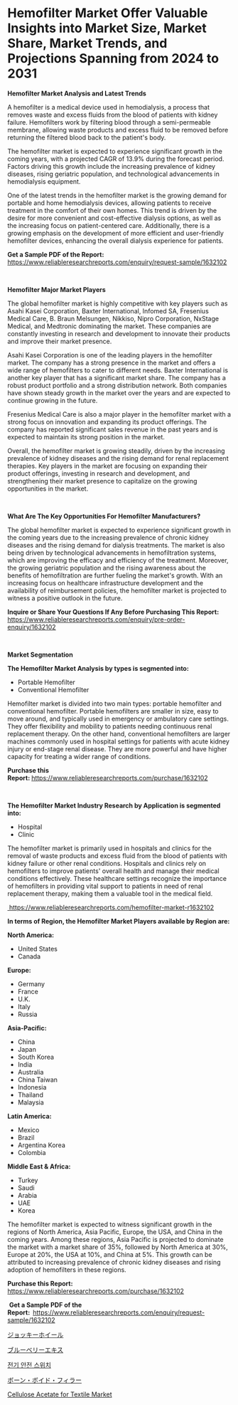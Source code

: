 <p><h1>Hemofilter Market Offer Valuable Insights into Market Size, Market Share, Market Trends, and Projections Spanning from 2024 to 2031</h1></p><p><strong>Hemofilter Market Analysis and Latest Trends</strong></p>
<p><p>A hemofilter is a medical device used in hemodialysis, a process that removes waste and excess fluids from the blood of patients with kidney failure. Hemofilters work by filtering blood through a semi-permeable membrane, allowing waste products and excess fluid to be removed before returning the filtered blood back to the patient's body. </p><p>The hemofilter market is expected to experience significant growth in the coming years, with a projected CAGR of 13.9% during the forecast period. Factors driving this growth include the increasing prevalence of kidney diseases, rising geriatric population, and technological advancements in hemodialysis equipment. </p><p>One of the latest trends in the hemofilter market is the growing demand for portable and home hemodialysis devices, allowing patients to receive treatment in the comfort of their own homes. This trend is driven by the desire for more convenient and cost-effective dialysis options, as well as the increasing focus on patient-centered care. Additionally, there is a growing emphasis on the development of more efficient and user-friendly hemofilter devices, enhancing the overall dialysis experience for patients.</p></p>
<p><strong>Get a Sample PDF of the Report:&nbsp;</strong> <a href="https://www.reliableresearchreports.com/enquiry/request-sample/1632102">https://www.reliableresearchreports.com/enquiry/request-sample/1632102</a></p>
<p>&nbsp;</p>
<p><strong>Hemofilter Major Market Players</strong></p>
<p><p>The global hemofilter market is highly competitive with key players such as Asahi Kasei Corporation, Baxter International, Infomed SA, Fresenius Medical Care, B. Braun Melsungen, Nikkiso, Nipro Corporation, NxStage Medical, and Medtronic dominating the market. These companies are constantly investing in research and development to innovate their products and improve their market presence.</p><p>Asahi Kasei Corporation is one of the leading players in the hemofilter market. The company has a strong presence in the market and offers a wide range of hemofilters to cater to different needs. Baxter International is another key player that has a significant market share. The company has a robust product portfolio and a strong distribution network. Both companies have shown steady growth in the market over the years and are expected to continue growing in the future.</p><p>Fresenius Medical Care is also a major player in the hemofilter market with a strong focus on innovation and expanding its product offerings. The company has reported significant sales revenue in the past years and is expected to maintain its strong position in the market.</p><p>Overall, the hemofilter market is growing steadily, driven by the increasing prevalence of kidney diseases and the rising demand for renal replacement therapies. Key players in the market are focusing on expanding their product offerings, investing in research and development, and strengthening their market presence to capitalize on the growing opportunities in the market.</p></p>
<p>&nbsp;</p>
<p><strong>What Are The Key Opportunities For Hemofilter Manufacturers?</strong></p>
<p><p>The global hemofilter market is expected to experience significant growth in the coming years due to the increasing prevalence of chronic kidney diseases and the rising demand for dialysis treatments. The market is also being driven by technological advancements in hemofiltration systems, which are improving the efficacy and efficiency of the treatment. Moreover, the growing geriatric population and the rising awareness about the benefits of hemofiltration are further fueling the market's growth. With an increasing focus on healthcare infrastructure development and the availability of reimbursement policies, the hemofilter market is projected to witness a positive outlook in the future.</p></p>
<p><strong>Inquire or Share Your Questions If Any Before Purchasing This Report:</strong> <a href="https://www.reliableresearchreports.com/enquiry/pre-order-enquiry/1632102">https://www.reliableresearchreports.com/enquiry/pre-order-enquiry/1632102</a></p>
<p>&nbsp;</p>
<p><strong>Market Segmentation</strong></p>
<p><strong>The Hemofilter Market Analysis by types is segmented into:</strong></p>
<p><ul><li>Portable Hemofilter</li><li>Conventional Hemofilter</li></ul></p>
<p><p>Hemofilter market is divided into two main types: portable hemofilter and conventional hemofilter. Portable hemofilters are smaller in size, easy to move around, and typically used in emergency or ambulatory care settings. They offer flexibility and mobility to patients needing continuous renal replacement therapy. On the other hand, conventional hemofilters are larger machines commonly used in hospital settings for patients with acute kidney injury or end-stage renal disease. They are more powerful and have higher capacity for treating a wider range of conditions.</p></p>
<p><strong>Purchase this Report:&nbsp;</strong><a href="https://www.reliableresearchreports.com/purchase/1632102">https://www.reliableresearchreports.com/purchase/1632102</a></p>
<p>&nbsp;</p>
<p><strong>The Hemofilter Market Industry Research by Application is segmented into:</strong></p>
<p><ul><li>Hospital</li><li>Clinic</li></ul></p>
<p><p>The hemofilter market is primarily used in hospitals and clinics for the removal of waste products and excess fluid from the blood of patients with kidney failure or other renal conditions. Hospitals and clinics rely on hemofilters to improve patients' overall health and manage their medical conditions effectively. These healthcare settings recognize the importance of hemofilters in providing vital support to patients in need of renal replacement therapy, making them a valuable tool in the medical field.</p></p>
<p><a href="https://www.reliableresearchreports.com/hemofilter-market-r1632102">&nbsp;https://www.reliableresearchreports.com/hemofilter-market-r1632102</a></p>
<p><strong>In terms of Region, the Hemofilter Market Players available by Region are:</strong></p>
<p>
    <p> <strong> North America: </strong>
        <ul>
            <li>United States</li>
            <li>Canada</li>
        </ul>
        </p> 
    <p> <strong> Europe: </strong>
        <ul>
            <li>Germany</li>
            <li>France</li>
            <li>U.K.</li>
            <li>Italy</li>
            <li>Russia</li>
        </ul>
        </p> 
    <p> <strong> Asia-Pacific: </strong>
        <ul>
            <li>China</li>
            <li>Japan</li>
            <li>South Korea</li>
            <li>India</li>
            <li>Australia</li>
            <li>China Taiwan</li>
            <li>Indonesia</li>
            <li>Thailand</li>
            <li>Malaysia</li>
        </ul>
        </p> 
    <p> <strong> Latin America: </strong>
        <ul>
            <li>Mexico</li>
            <li>Brazil</li>
            <li>Argentina Korea</li>
            <li>Colombia</li>
        </ul>
        </p> 
    <p> <strong> Middle East & Africa: </strong>
        <ul>
            <li>Turkey</li>
            <li>Saudi</li>
            <li>Arabia</li>
            <li>UAE</li>
            <li>Korea</li>
        </ul>
    </p>
    </p>
<p><p>The hemofilter market is expected to witness significant growth in the regions of North America, Asia Pacific, Europe, the USA, and China in the coming years. Among these regions, Asia Pacific is projected to dominate the market with a market share of 35%, followed by North America at 30%, Europe at 20%, the USA at 10%, and China at 5%. This growth can be attributed to increasing prevalence of chronic kidney diseases and rising adoption of hemofilters in these regions.</p></p>
<p><strong>Purchase this Report: </strong><a href="https://www.reliableresearchreports.com/purchase/1632102">https://www.reliableresearchreports.com/purchase/1632102</a></p>
<p>&nbsp;<strong>Get a Sample PDF of the Report:&nbsp;&nbsp;</strong><a href="https://www.reliableresearchreports.com/enquiry/request-sample/1632102">https://www.reliableresearchreports.com/enquiry/request-sample/1632102</a></p>
<p><strong></strong></p>
<p><p><a href="https://medium.com/@lewisbechtelar1964/2024%E5%B9%B4%E3%81%8B%E3%82%892031%E5%B9%B4%E3%81%BE%E3%81%A7%E3%81%AE%E6%9C%9F%E9%96%93%E3%81%AB%E4%BA%88%E6%B8%AC%E3%81%95%E3%82%8C%E3%82%8B%E3%82%B8%E3%83%A7%E3%83%83%E3%82%AD%E3%83%BC%E3%83%9B%E3%82%A4%E3%83%BC%E3%83%AB%E5%B8%82%E5%A0%B4%E3%81%AE%E5%8B%95%E5%90%91%E3%81%A8%E5%B8%82%E5%A0%B4%E5%88%86%E6%9E%90-6914fdcea89e">ジョッキーホイール</a></p><p><a href="https://github.com/ddwcuskozol07187/Market-Research-Report-List-2/blob/main/301942050829.md">ブルーベリーエキス</a></p><p><a href="https://medium.com/@brianankunding2022/%EC%A0%84%EA%B8%B0-%EC%95%88%EC%A0%84-%EC%8A%A4%EC%9C%84%EC%B9%98-%EC%8B%9C%EC%9E%A5-%EA%B2%BD%EC%9F%81-%EB%B6%84%EC%84%9D-%EC%8B%9C%EC%9E%A5-%EB%8F%99%ED%96%A5-%EB%B0%8F-2031%EB%85%84%EA%B9%8C%EC%A7%80%EC%9D%98-%EC%98%88%EC%B8%A1-d2fb6df31e0b">전기 안전 스위치</a></p><p><a href="https://github.com/marbadji/Market-Research-Report-List-1/blob/main/600121650830.md">ボーン・ボイド・フィラー</a></p><p><a href="https://issuu.com/reportprime-2/docs/cellulose-acetate-for-textile-market-size-2030.ppt">Cellulose Acetate for Textile Market</a></p></p>